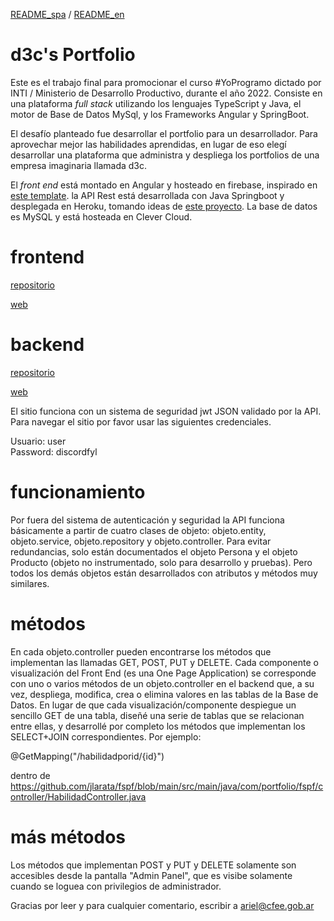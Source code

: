 
[README_spa](https://github.com/jlarata/portfolio/edit/main/README.md) / [README_en](https://github.com/jlarata/portfolio/blob/main/README_en.md)

# d3c's Portfolio

Este es el trabajo final para promocionar el curso #YoProgramo dictado por INTI / Ministerio de Desarrollo Productivo, durante el año 2022. Consiste en una plataforma _full stack_ utilizando los lenguajes TypeScript y Java, el motor de Base de Datos MySql, y los Frameworks Angular y SpringBoot.

El desafío planteado fue desarrollar el portfolio para un desarrollador. Para aprovechar mejor las habilidades aprendidas, en lugar de eso elegí desarrollar una plataforma que administra y despliega los portfolios de una empresa imaginaria llamada d3c.

El _front end_ está montado en Angular y hosteado en firebase, inspirado en [este template](https://www.youtube.com/watch?v=LOMm7W9R0Oo). la API Rest está desarrollada con Java Springboot y desplegada en Heroku, tomando ideas de [este proyecto](https://inezpre5.wordpress.com/2019/04/15/jwt-con-spring-boot-mysql-y-angular-7-capitulo-1-presentacion-del-proyecto/). La base de datos es MySQL y está hosteada en Clever Cloud. 

# frontend

[repositorio](https://github.com/jlarata/portfolio)
<br>

[web](https://portfolio-1dac6.web.app/)

 # backend

[repositorio](https://github.com/jlarata/fspf)
<br>

[web](http://fspf.herokuapp.com/)


El sitio funciona con un sistema de seguridad jwt JSON validado por la API. Para navegar el sitio por favor usar las siguientes credenciales.

Usuario: user
<br>
Password: discordfyl

 # funcionamiento

Por fuera del sistema de autenticación y seguridad la API funciona básicamente a partir de cuatro clases de objeto: objeto.entity, objeto.service, objeto.repository y objeto.controller. Para evitar redundancias, solo están documentados el objeto Persona y el objeto Producto (objeto no instrumentado, solo para desarrollo y pruebas). Pero todos los demás objetos están desarrollados con atributos y métodos muy similares.

 # métodos

En cada objeto.controller pueden encontrarse los métodos que implementan las llamadas GET, POST, PUT y DELETE. Cada componente o visualización del Front End (es una One Page Application) se corresponde con uno o varios métodos de un objeto.controller en el backend que, a su vez, despliega, modifica, crea o elimina valores en las tablas de la Base de Datos. En lugar de que cada visualización/componente despiegue un sencillo GET de una tabla, diseñé una serie de tablas que se relacionan entre ellas, y desarrollé por completo los métodos que implementan los SELECT+JOIN correspondientes. Por ejemplo: 

@GetMapping("/habilidadporid/{id}")

dentro de https://github.com/jlarata/fspf/blob/main/src/main/java/com/portfolio/fspf/controller/HabilidadController.java

 # más métodos

Los métodos que implementan POST y PUT y DELETE solamente son accesibles desde la pantalla "Admin Panel", que es visibe solamente cuando se loguea con privilegios de administrador.

Gracias por leer y para cualquier comentario, escribir a ariel@cfee.gob.ar
